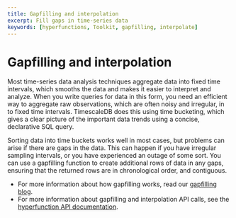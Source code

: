 ```yaml
---
title: Gapfilling and interpolation
excerpt: Fill gaps in time-series data
keywords: [hyperfunctions, Toolkit, gapfilling, interpolate]
---
```


# Gapfilling and interpolation

Most time-series data analysis techniques aggregate data into fixed time
intervals, which smooths the data and makes it easier to interpret and analyze.
When you write queries for data in this form, you need an efficient way to
aggregate raw observations, which are often noisy and irregular, in to fixed
time intervals. TimescaleDB does this using time bucketing, which gives a clear
picture of the important data trends using a concise, declarative SQL query.

Sorting data into time buckets works well in most cases, but problems can arise
if there are gaps in the data. This can happen if you have irregular sampling
intervals, or you have experienced an outage of some sort. You can use a
gapfilling function to create additional rows of data in any gaps, ensuring that
the returned rows are in chronological order, and contiguous.

*   For more information about how gapfilling works, read our
    [gapfilling blog][blog-gapfilling].
*   For more information about gapfilling and interpolation API calls, see the
    [hyperfunction API documentation][hyperfunctions-api-gapfilling].

[blog-gapfilling]: https://blog.timescale.com/blog/sql-functions-for-time-series-analysis/
[hyperfunctions-api-gapfilling]: /api/:currentVersion:/hyperfunctions/gapfilling-interpolation/
